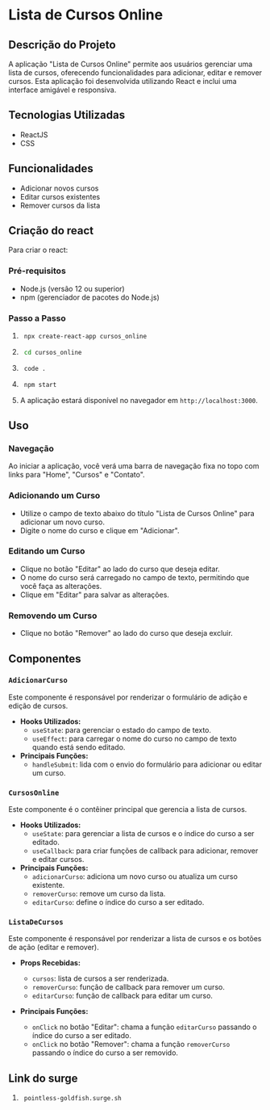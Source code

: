 # Lista de Cursos Online

## Descrição do Projeto

A aplicação "Lista de Cursos Online" permite aos usuários gerenciar uma lista de cursos, oferecendo funcionalidades para adicionar, editar e remover cursos. Esta aplicação foi desenvolvida utilizando React e inclui uma interface amigável e responsiva.

## Tecnologias Utilizadas

- ReactJS
- CSS

## Funcionalidades

- Adicionar novos cursos
- Editar cursos existentes
- Remover cursos da lista

## Criação do react

Para criar o react:

### Pré-requisitos

- Node.js (versão 12 ou superior)
- npm (gerenciador de pacotes do Node.js)

### Passo a Passo

1. ```sh
    npx create-react-app cursos_online
    ```

2. ```sh
    cd cursos_online
    ```

3. ```sh
    code .
    ```

4. ```sh
    npm start
    ```

5. A aplicação estará disponível no navegador em `http://localhost:3000`.

## Uso

### Navegação

Ao iniciar a aplicação, você verá uma barra de navegação fixa no topo com links para "Home", "Cursos" e "Contato".

### Adicionando um Curso

- Utilize o campo de texto abaixo do título "Lista de Cursos Online" para adicionar um novo curso.
- Digite o nome do curso e clique em "Adicionar".

### Editando um Curso

- Clique no botão "Editar" ao lado do curso que deseja editar.
- O nome do curso será carregado no campo de texto, permitindo que você faça as alterações.
- Clique em "Editar" para salvar as alterações.

### Removendo um Curso

- Clique no botão "Remover" ao lado do curso que deseja excluir.

## Componentes

### `AdicionarCurso`

Este componente é responsável por renderizar o formulário de adição e edição de cursos.

- **Hooks Utilizados:**
  - `useState`: para gerenciar o estado do campo de texto.
  - `useEffect`: para carregar o nome do curso no campo de texto quando está sendo editado.
- **Principais Funções:**
  - `handleSubmit`: lida com o envio do formulário para adicionar ou editar um curso.

### `CursosOnline`

Este componente é o contêiner principal que gerencia a lista de cursos.

- **Hooks Utilizados:**
  - `useState`: para gerenciar a lista de cursos e o índice do curso a ser editado.
  - `useCallback`: para criar funções de callback para adicionar, remover e editar cursos.
- **Principais Funções:**
  - `adicionarCurso`: adiciona um novo curso ou atualiza um curso existente.
  - `removerCurso`: remove um curso da lista.
  - `editarCurso`: define o índice do curso a ser editado.

### `ListaDeCursos`

Este componente é responsável por renderizar a lista de cursos e os botões de ação (editar e remover).

- **Props Recebidas:**
  - `cursos`: lista de cursos a ser renderizada.
  - `removerCurso`: função de callback para remover um curso.
  - `editarCurso`: função de callback para editar um curso.

- **Principais Funções:**
  - `onClick` no botão "Editar": chama a função `editarCurso` passando o índice do curso a ser editado.
  - `onClick` no botão "Remover": chama a função `removerCurso` passando o índice do curso a ser removido.

## Link do surge

1. ```sh
    pointless-goldfish.surge.sh
    ```